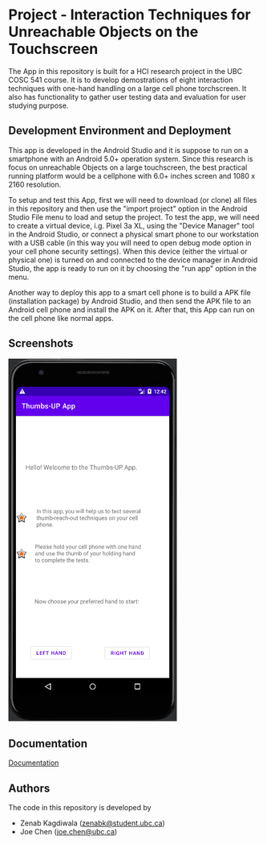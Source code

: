 
# Project - Interaction Techniques for Unreachable Objects on the Touchscreen

The App in this repository is built for a HCI research project in the UBC COSC 541 course. It is to develop demostrations of eight interaction techniques with one-hand handling on a large cell phone torchscreen. It also has functionality to gather user testing data and evaluation for user studying purpose.


## Development Environment and Deployment

This app is developed in the Android Studio and it is suppose to run on a smartphone with an Android 5.0+ operation system. Since this research is focus on unreachable Objects on a large touchscreen, the best practical running platform would be a cellphone with 6.0+ inches screen and 1080 x 2160 resolution.

To setup and test this App, first we will need to download (or clone) all files in this repository and then use the "import project" option in the Android Studio File menu to load and setup the project. To test the app, we will need to create a virtual device, i.g. Pixel 3a XL, using the "Device Manager" tool in the Android Studio, or connect a physical smart phone to our workstation with a USB cable (in this way you will need to open debug mode option in your cell phone security settings). When this device (either the virtual or physical one) is turned on and connected to the device manager in Android Studio, the app is ready to run on it by choosing the "run app" option in the menu.

Another way to deploy this app to a smart cell phone is to build a APK file (installation package) by Android Studio, and then send the APK file to an Android cell phone and install the APK on it. After that, this App can run on the cell phone like normal apps.

## Screenshots

![App Screenshot](./screenshot/Capture0.PNG)


## Documentation

[Documentation](https://linktodocumentation)


## Authors
The code in this repository is developed by
- Zenab Kagdiwala (zenabk@student.ubc.ca)
- Joe Chen (joe.chen@ubc.ca)

